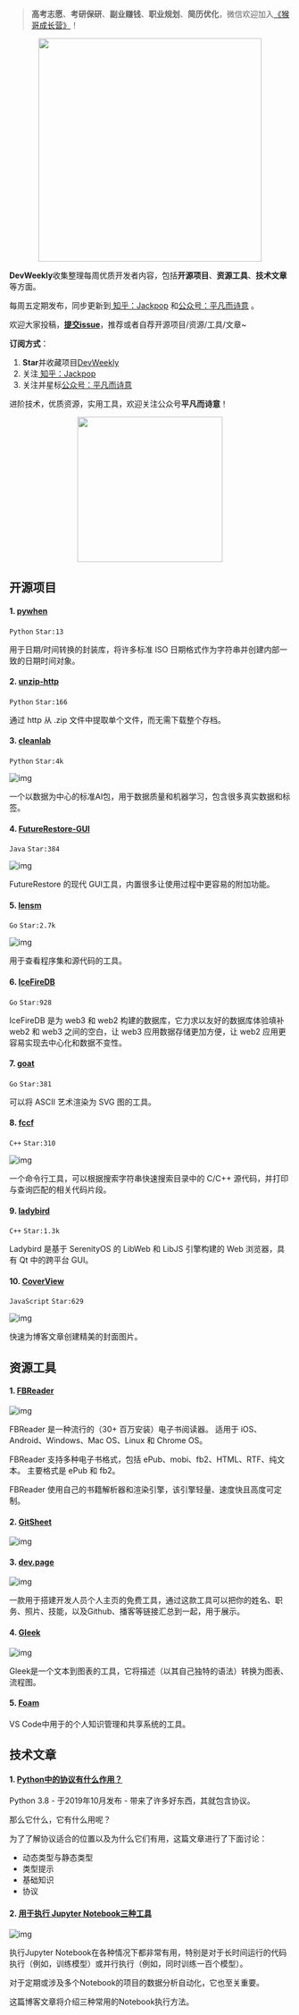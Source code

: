 > **高考志愿**、**考研保研**、**副业赚钱**、**职业规划**、**简历优化**，微信欢迎加入[《猴哥成长营》](https://www.yuque.com/jackpop/ulig5a/srnochggbsa2eltw?singleDoc#)！

<p align="center">
    <img src="https://s11.ax1x.com/2023/12/23/pi7qxU0.md.jpg" height="400"></img>
</p>

**DevWeekly**收集整理每周优质开发者内容，包括**开源项目**、**资源工具**、**技术文章**等方面。

每周五定期发布，同步更新到<a href="https://www.zhihu.com/people/sharetechlee/activities">
知乎：Jackpop</a> 和<a href="https://mp.weixin.qq.com/s/hTZAGgkiMS0XPZ9OHQxFJg" rel="nofollow">公众号：平凡而诗意</a> 。

欢迎大家投稿，**[提交issue](https://github.com/Jackpopc/DevWeekly/issues)**，推荐或者自荐开源项目/资源/工具/文章~

**订阅方式**：

1. **Star**并收藏项目[DevWeekly](https://github.com/Jackpopc/DevWeekly)
2. 关注<a href="https://www.zhihu.com/people/sharetechlee/activities">
   知乎：Jackpop</a>
3. 关注并星标<a href="https://mp.weixin.qq.com/s/hTZAGgkiMS0XPZ9OHQxFJg" rel="nofollow">公众号：平凡而诗意</a>  

进阶技术，优质资源，实用工具，欢迎关注公众号**平凡而诗意**！

<p align="center">
    <img src="https://s1.ax1x.com/2022/07/10/jsCAdH.jpg" width="260" height="260"></img>
</p>

## 开源项目

#### **1.** [pywhen](https://github.com/cltrudeau/pywhen)

`Python` `Star:13` 

用于日期/时间转换的封装库，将许多标准 ISO 日期格式作为字符串并创建内部一致的日期时间对象。

#### **2.** [unzip-http](https://github.com/saulpw/unzip-http)

`Python` `Star:166`

通过 http 从 .zip 文件中提取单个文件，而无需下载整个存档。

#### **3.** [cleanlab](https://github.com/cleanlab/cleanlab)

`Python` `Star:4k` 

![img](https://picx1.zhimg.com/80/v2-f73e2335b4165c3f24647d224053cfd8_720w.png?source=d16d100b)



一个以数据为中心的标准AI包，用于数据质量和机器学习，包含很多真实数据和标签。

#### **4.** [FutureRestore-GUI](https://github.com/CoocooFroggy/FutureRestore-GUI)

`Java` `Star:384` 

![img](https://pic1.zhimg.com/80/v2-2d1bea684e728f1f624b67ac4ed46293_720w.png?source=d16d100b)



FutureRestore 的现代 GUI工具，内置很多让使用过程中更容易的附加功能。

#### **5.** [lensm](https://github.com/loov/lensm)

`Go` `Star:2.7k` 

![img](https://pica.zhimg.com/80/v2-5bbcdc7bab9643323ebddeb037591209_720w.gif?source=d16d100b)



用于查看程序集和源代码的工具。

#### **6.** [IceFireDB](https://github.com/IceFireDB/IceFireDB)

`Go` `Star:928` 

IceFireDB 是为 web3 和 web2 构建的数据库，它力求以友好的数据库体验填补 web2 和 web3 之间的空白，让 web3 应用数据存储更加方便，让 web2 应用更容易实现去中心化和数据不变性。

#### **7.** [goat](https://github.com/blampe/goat)

`Go` `Star:381` 

可以将 ASCII 艺术渲染为 SVG 图的工具。

#### **8.** [fccf](https://github.com/p-ranav/fccf)

`C++` `Star:310` 

![img](https://pic1.zhimg.com/80/v2-910453167a4bb17a5ae9096dd7441807_720w.png?source=d16d100b)


一个命令行工具，可以根据搜索字符串快速搜索目录中的 C/C++ 源代码，并打印与查询匹配的相关代码片段。

#### **9.** [ladybird](https://github.com/awesomekling/ladybird)

`C++` `Star:1.3k `

Ladybird 是基于 SerenityOS 的 LibWeb 和 LibJS 引擎构建的 Web 浏览器，具有 Qt 中的跨平台 GUI。

#### **10.** [CoverView](https://github.com/rutikwankhade/CoverView)

`JavaScript` `Star:629` 

![img](https://pic1.zhimg.com/80/v2-f402106f6ba884c716105a70d82f7388_720w.png?source=d16d100b)



快速为博客文章创建精美的封面图片。

## **资源工具**

#### **1.** [FBReader](https://fbreader.org/)

![img](https://picx1.zhimg.com/80/v2-8e3438f8828f8c79a36f6dbc2a749b93_720w.png?source=d16d100b)



FBReader 是一种流行的（30+ 百万安装）电子书阅读器。 适用于 iOS、Android、Windows、Mac OS、Linux 和 Chrome OS。

FBReader 支持多种电子书格式，包括 ePub、mobi、fb2、HTML、RTF、纯文本。 主要格式是 ePub 和 fb2。

FBReader 使用自己的书籍解析器和渲染引擎，该引擎轻量、速度快且高度可定制。

#### **2.** [GitSheet](https://gitsheet.wtf/?ref=producthunt)

![img](https://pic1.zhimg.com/80/v2-a654dc0781c4659da8f9189f3ddc8e0e_720w.png?source=d16d100b)


#### **3.** [dev.page](https://dev.page/)

![img](https://picx1.zhimg.com/80/v2-e2deacb879caa429e9d48c4d0760a875_720w.png?source=d16d100b)



一款用于搭建开发人员个人主页的免费工具，通过这款工具可以把你的姓名、职务、照片、技能，以及Github、播客等链接汇总到一起，用于展示。

#### **4.** [Gleek](https://app.gleek.io/)

![img](https://pic1.zhimg.com/80/v2-7a11a7ad284c3868b4d7b38800ac63f2_720w.png?source=d16d100b)



Gleek是一个文本到图表的工具，它将描述（以其自己独特的语法）转换为图表、流程图。

#### **5.** [Foam](https://foambubble.github.io/)

VS Code中用于的个人知识管理和共享系统的工具。

## **技术文章**

#### **1.** [Python中的协议有什么作用？](https://godatadriven.com/blog/protocols-in-python-why-you-need-them/)

Python 3.8 - 于2019年10月发布 - 带来了许多好东西，其就包含协议。

那么它什么，它有什么用呢？

为了了解协议适合的位置以及为什么它们有用，这篇文章进行了下面讨论：

- 动态类型与静态类型
- 类型提示
- 基础知识
- 协议

#### **2.** [用于执行 Jupyter Notebook三种工具](https://ploomber.io/blog/notebook-execution/)

![img](https://pic1.zhimg.com/80/v2-235bc7ca0a9f2454e2b75b9850a4978a_720w.png?source=d16d100b)

执行Jupyter Notebook在各种情况下都非常有用，特别是对于长时间运行的代码执行（例如，训练模型）或并行执行（例如，同时训练一百个模型）。

对于定期或涉及多个Notebook的项目的数据分析自动化，它也至关重要。

这篇博客文章将介绍三种常用的Notebook执行方法。
